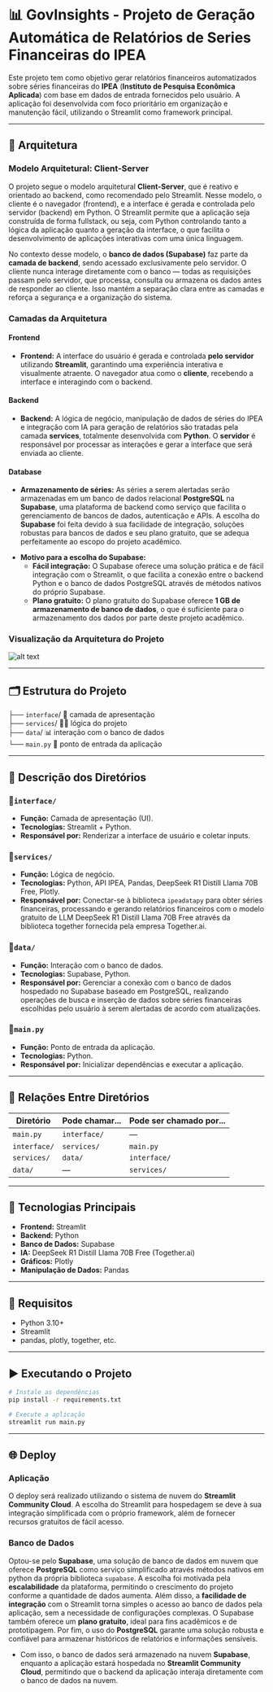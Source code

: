# 📊 GovInsights - Projeto de Geração Automática de Relatórios de Series Financeiras do IPEA

Este projeto tem como objetivo gerar relatórios financeiros automatizados sobre séries financeiras do **IPEA** (**Instituto de Pesquisa Econômica Aplicada**) com base em dados de entrada fornecidos pelo usuário. A aplicação foi desenvolvida com foco prioritário em organização e manutenção fácil, utilizando o Streamlit como framework principal.

---

## 🧱 Arquitetura

### Modelo Arquitetural: Client-Server

O projeto segue o modelo arquitetural **Client-Server**, que é reativo e orientado ao backend, como recomendado pelo Streamlit. Nesse modelo, o cliente é o navegador (frontend), e a interface é gerada e controlada pelo servidor (backend) em Python. O Streamlit permite que a aplicação seja construída de forma fullstack, ou seja, com Python controlando tanto a lógica da aplicação quanto a geração da interface, o que facilita o desenvolvimento de aplicações interativas com uma única linguagem.

No contexto desse modelo, o **banco de dados (Supabase)** faz parte da **camada de backend**, sendo acessado exclusivamente pelo servidor. O cliente nunca interage diretamente com o banco — todas as requisições passam pelo servidor, que processa, consulta ou armazena os dados antes de responder ao cliente. Isso mantém a separação clara entre as camadas e reforça a segurança e a organização do sistema.

### Camadas da Arquitetura

#### Frontend
- **Frontend:** A interface do usuário é gerada e controlada **pelo servidor** utilizando **Streamlit**, garantindo uma experiência interativa e visualmente atraente. O navegador atua como o **cliente**, recebendo a interface e interagindo com o backend.

#### Backend
- **Backend:** A lógica de negócio, manipulação de dados de séries do IPEA e integração com IA para geração de relatórios são tratadas pela camada **services**, totalmente desenvolvida com **Python**. O **servidor** é responsável por processar as interações e gerar a interface que será enviada ao cliente. 

#### Database
- **Armazenamento de séries:** As séries a serem alertadas serão armazenadas em um banco de dados relacional **PostgreSQL** na **Supabase**, uma plataforma de backend como serviço que facilita o gerenciamento de bancos de dados, autenticação e APIs. A escolha do **Supabase** foi feita devido à sua facilidade de integração, soluções robustas para bancos de dados e seu plano gratuito, que se adequa perfeitamente ao escopo do projeto acadêmico.

* **Motivo para a escolha do Supabase:**
  - **Fácil integração:** O Supabase oferece uma solução prática e de fácil integração com o Streamlit, o que facilita a conexão entre o backend Python e o banco de dados PostgreSQL através de métodos nativos do próprio Supabase.
  - **Plano gratuito:** O plano gratuito do Supabase oferece **1 GB de armazenamento de banco de dados**, o que é suficiente para o armazenamento dos dados por parte deste projeto acadêmico.

  
### **Visualização da Arquitetura do Projeto**

![alt text](./diagramas/arquitetura.png)

---

## 🗂️ Estrutura do Projeto

├── `interface`/ 💎 camada de apresentação\
├── `services`/  🧑‍💻 lógica do projeto\
├── `data`/      📊 interação com o banco de dados\
└── `main.py`    🚀 ponto de entrada da aplicação

---

## 📂 Descrição dos Diretórios

### 🔷`interface/`
- **Função:** Camada de apresentação (UI).
- **Tecnologias:** Streamlit + Python.
- **Responsável por:** Renderizar a interface de usuário e coletar inputs.

### 🔷`services/`
- **Função:** Lógica de negócio.
- **Tecnologias:** Python, API IPEA, Pandas, DeepSeek R1 Distill Llama 70B Free, Plotly.
- **Responsável por:** Conectar-se à biblioteca `ipeadatapy` para obter séries financeiras, processando e gerando relatórios financeiros com o modelo gratuito de LLM DeepSeek R1 Distill Llama 70B Free através da biblioteca together fornecida pela empresa Together.ai.

### 🔷`data/`
- **Função:** Interação com o banco de dados.
- **Tecnologias:** Supabase, Python.
- **Responsável por:** Gerenciar a conexão com o banco de dados hospedado no Supabase baseado em PostgreSQL, realizando operações de busca e inserção de dados sobre séries financeiras escolhidas pelo usuário à serem alertadas de acordo com atualizações.

### 🔷`main.py`
- **Função:** Ponto de entrada da aplicação.
- **Tecnologias:** Python.
- **Responsável por:** Inicializar dependências e executar a aplicação.

---

## 🔁 Relações Entre Diretórios

| Diretório     | Pode chamar...                              | Pode ser chamado por...                   |
|---------------|----------------------------------------------|-------------------------------------------|
| `main.py`     | `interface/`                                        | —                                         |
| `interface/`  | `services/`                                  | `main.py`                                 |
| `services/`   | `data/`                                       | `interface/`                              |
| `data/`       | —                                            | `services/`                               |


---

## 🚀 Tecnologias Principais

- **Frontend:** Streamlit
- **Backend:** Python
- **Banco de Dados:** Supabase
- **IA:** DeepSeek R1 Distill Llama 70B Free (Together.ai)
- **Gráficos:** Plotly
- **Manipulação de Dados:** Pandas

---

## 📌 Requisitos

- Python 3.10+
- Streamlit
- pandas, plotly, together, etc.

---

## ▶️ Executando o Projeto

```bash
# Instale as dependências
pip install -r requirements.txt

# Execute a aplicação
streamlit run main.py
```

---

## 🌐 Deploy

### Aplicação

O deploy será realizado utilizando o sistema de nuvem do **Streamlit Community Cloud**. A escolha do Streamlit para hospedagem se deve à sua integração simplificada com o próprio framework, além de fornecer recursos gratuitos de fácil acesso.

### Banco de Dados

Optou-se pelo **Supabase**, uma solução de banco de dados em nuvem que oferece **PostgreSQL** como serviço simplificado através métodos nativos em python da própria biblioteca `supabase`. A escolha foi motivada pela **escalabilidade** da plataforma, permitindo o crescimento do projeto conforme a quantidade de dados aumenta. Além disso, a **facilidade de integração** com o Streamlit torna simples o acesso ao banco de dados pela aplicação, sem a necessidade de configurações complexas. O Supabase também oferece um **plano gratuito**, ideal para fins acadêmicos e de prototipagem. Por fim, o uso do **PostgreSQL** garante uma solução robusta e confiável para armazenar históricos de relatórios e informações sensíveis.

* Com isso, o banco de dados será armazenado na nuvem **Supabase**, enquanto a aplicação estará hospedada no **Streamlit Community Cloud**, permitindo que o backend da aplicação interaja diretamente com o banco de dados na nuvem.



